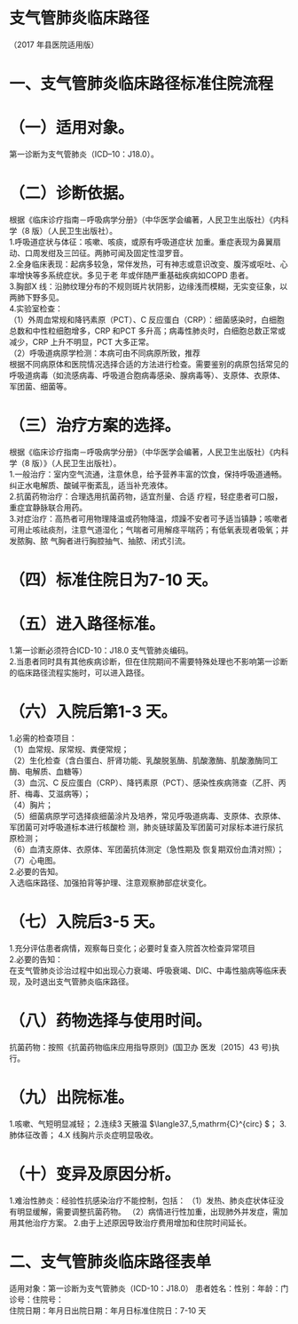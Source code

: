 # 支气管肺炎临床路径  
（2017 年县医院适用版）  
# 一、支气管肺炎临床路径标准住院流程  
# （一）适用对象。  
第一诊断为支气管肺炎（ICD–10：J18.0）。  
# （二）诊断依据。  
根据《临床诊疗指南－呼吸病学分册》（中华医学会编著，人民卫生出版社）《内科学（8 版）（人民卫生出版社）。  
1.呼吸道症状与体征：咳嗽、咳痰，或原有呼吸道症状 加重。重症表现为鼻翼扇动、口周发绀及三凹征。两肺可闻及固定性湿罗音。  
2.全身临床表现：起病多较急，常伴发热，可有神志或意识改变、腹泻或呕吐、心率增快等多系统症状。多见于老 年或伴随严重基础疾病如COPD 患者。  
3.胸部X 线：沿肺纹理分布的不规则斑片状阴影，边缘浅而模糊，无实变征象，以两肺下野多见。  
4.实验室检查：  
（1）外周血常规和降钙素原（PCT）、C 反应蛋白（CRP）：细菌感染时，白细胞总数和中性粒细胞增多，CRP 和PCT 多升高；病毒性肺炎时，白细胞总数正常或减少，CRP 上升不明显，PCT 大多正常。  
（2）呼吸道病原学检测：本病可由不同病原所致，推荐  
根据不同病原体和医院情况选择合适的方法进行检查。需要鉴别的病原包括常见的呼吸道病毒（如流感病毒、呼吸道合胞病毒感染、腺病毒等）、支原体、衣原体、军团菌、细菌等。  
# （三）治疗方案的选择。  
根据《临床诊疗指南－呼吸病学分册》（中华医学会编著，人民卫生出版社）《内科学（8 版）》（人民卫生出版社）。  
1.一般治疗：室内空气流通，注意休息，给予营养丰富的饮食，保持呼吸道通畅。纠正水电解质、酸碱平衡紊乱，适当补充液体。  
2.抗菌药物治疗：合理选用抗菌药物，适宜剂量、合适 疗程，轻症患者可口服，重症宜静脉联合用药。  
3.对症治疗：高热者可用物理降温或药物降温，烦躁不安者可予适当镇静；咳嗽者可用止咳祛痰剂，注意气道湿化；气喘者可用解痉平喘药；有低氧表现者吸氧；并发脓胸、脓 气胸者进行胸腔抽气、抽脓、闭式引流。  
# （四）标准住院日为7-10 天。  
# （五）进入路径标准。  
1.第一诊断必须符合ICD-10：J18.0 支气管肺炎编码。  
2.当患者同时具有其他疾病诊断，但在住院期间不需要特殊处理也不影响第一诊断的临床路径流程实施时，可以进入路径。  
# （六）入院后第1-3 天。  
1.必需的检查项目：  
（1）血常规、尿常规、粪便常规；  
（2）生化检查（含白蛋白、肝肾功能、乳酸脱氢酶、肌酸激酶、肌酸激酶同工酶、电解质、血糖等）  
（3）血沉、C 反应蛋白（CRP）、降钙素原（PCT）、感染性疾病筛查（乙肝、丙肝、梅毒、艾滋病等）；  
（4）胸片；  
（5）细菌病原学可选择痰细菌涂片及培养，常见呼吸道病毒、支原体、衣原体、军团菌可对呼吸道标本进行核酸检 测，肺炎链球菌及军团菌可对尿标本进行尿抗原检测；  
（6）血清支原体、衣原体、军团菌抗体测定（急性期及 恢复期双份血清对照）；  
（7）心电图。  
2.必要的告知。  
入选临床路径、加强拍背等护理、注意观察肺部症状变化。  
# （七）入院后3-5 天。  
1.充分评估患者病情，观察每日变化；必要时复查入院首次检查异常项目  
2.必要的告知：  
在支气管肺炎诊治过程中如出现心力衰竭、呼吸衰竭、DIC、中毒性脑病等临床表现，及时退出支气管肺炎临床路径。  
# （八）药物选择与使用时间。  
抗菌药物：按照《抗菌药物临床应用指导原则》(国卫办 医发〔2015〕43 号)执行。  
# （九）出院标准。  
1.咳嗽、气短明显减轻；   2.连续3 天腋温 $\langle37.\,5\,mathrm{C}^{circ} $； 3.肺体征改善；   4.X 线胸片示炎症明显吸收。  
# （十）变异及原因分析。  
1.难治性肺炎：经验性抗感染治疗不能控制，包括： （1）发热、肺炎症状体征没有明显缓解，需要调整抗菌药物。 （2）病情进行性加重，出现肺外并发症，需加用其他治疗方案。 2.由于上述原因导致治疗费用增加和住院时间延长。  
# 二、支气管肺炎临床路径表单  
适用对象：第一诊断为支气管肺炎（ICD-10：J18.0） 患者姓名：性别：年龄：门诊号：住院号：  
住院日期：年月日出院日期：年月日标准住院日：7-10 天  
